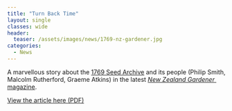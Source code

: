 ```yaml
---
title: "Turn Back Time"
layout: single
classes: wide
header:
  teaser: /assets/images/news/1769-nz-gardener.jpg
categories:
  - News
---
```


A marvellous story about the [1769 Seed Archive](/1769-garden) and its people (Philip Smith, Malcolm Rutherford, Graeme Atkins) in the latest [*New Zealand Gardener* ​magazine](https://www.facebook.com/nzgardener/).

[View the article here (PDF)](/assets/documents/1769NzGardenerArticle.pdf)

